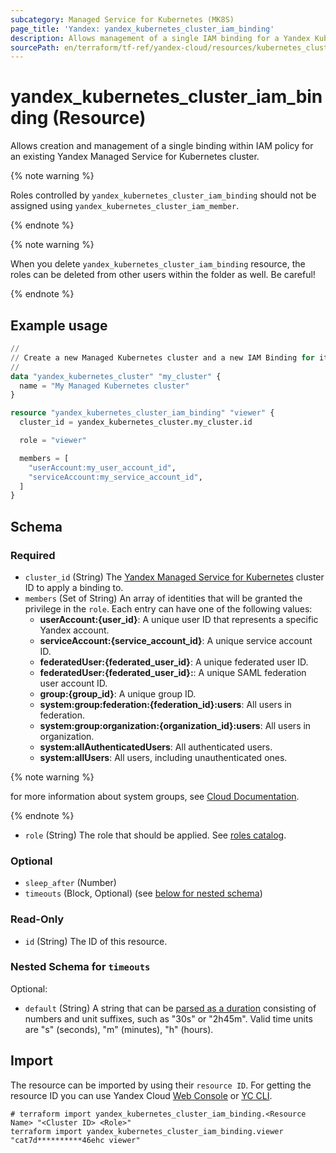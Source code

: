 ```yaml
---
subcategory: Managed Service for Kubernetes (MK8S)
page_title: 'Yandex: yandex_kubernetes_cluster_iam_binding'
description: Allows management of a single IAM binding for a Yandex Kubernetes cluster.
sourcePath: en/terraform/tf-ref/yandex-cloud/resources/kubernetes_cluster_iam_binding.md
---
```


# yandex_kubernetes_cluster_iam_binding (Resource)

Allows creation and management of a single binding within IAM policy for an existing Yandex Managed Service for Kubernetes cluster.

{% note warning %}

Roles controlled by `yandex_kubernetes_cluster_iam_binding` should not be assigned using `yandex_kubernetes_cluster_iam_member`.

{% endnote %}


{% note warning %}

When you delete `yandex_kubernetes_cluster_iam_binding` resource, the roles can be deleted from other users within the folder as well. Be careful!

{% endnote %}


## Example usage

```terraform
//
// Create a new Managed Kubernetes cluster and a new IAM Binding for it.
//
data "yandex_kubernetes_cluster" "my_cluster" {
  name = "My Managed Kubernetes cluster"
}

resource "yandex_kubernetes_cluster_iam_binding" "viewer" {
  cluster_id = yandex_kubernetes_cluster.my_cluster.id

  role = "viewer"

  members = [
    "userAccount:my_user_account_id",
    "serviceAccount:my_service_account_id",
  ]
}
```
<!-- schema generated by tfplugindocs -->
## Schema

### Required

- `cluster_id` (String) The [Yandex Managed Service for Kubernetes](https://yandex.cloud/docs/managed-kubernetes/) cluster ID to apply a binding to.
- `members` (Set of String) An array of identities that will be granted the privilege in the `role`. Each entry can have one of the following values:
  * **userAccount:{user_id}**: A unique user ID that represents a specific Yandex account.
  * **serviceAccount:{service_account_id}**: A unique service account ID.
  * **federatedUser:{federated_user_id}**: A unique federated user ID.
  * **federatedUser:{federated_user_id}:**: A unique SAML federation user account ID.
  * **group:{group_id}**: A unique group ID.
  * **system:group:federation:{federation_id}:users**: All users in federation.
  * **system:group:organization:{organization_id}:users**: All users in organization.
  * **system:allAuthenticatedUsers**: All authenticated users.
  * **system:allUsers**: All users, including unauthenticated ones.

{% note warning %}

for more information about system groups, see [Cloud Documentation](https://yandex.cloud/docs/iam/concepts/access-control/system-group).

{% endnote %}

- `role` (String) The role that should be applied. See [roles catalog](https://yandex.cloud/docs/iam/roles-reference).

### Optional

- `sleep_after` (Number)
- `timeouts` (Block, Optional) (see [below for nested schema](#nestedblock--timeouts))

### Read-Only

- `id` (String) The ID of this resource.

<a id="nestedblock--timeouts"></a>
### Nested Schema for `timeouts`

Optional:

- `default` (String) A string that can be [parsed as a duration](https://pkg.go.dev/time#ParseDuration) consisting of numbers and unit suffixes, such as "30s" or "2h45m". Valid time units are "s" (seconds), "m" (minutes), "h" (hours).

## Import

The resource can be imported by using their `resource ID`. For getting the resource ID you can use Yandex Cloud [Web Console](https://console.yandex.cloud) or [YC CLI](https://yandex.cloud/docs/cli/quickstart).

```shell
# terraform import yandex_kubernetes_cluster_iam_binding.<Resource Name> "<Cluster ID> <Role>"
terraform import yandex_kubernetes_cluster_iam_binding.viewer "cat7d**********46ehc viewer"
```
